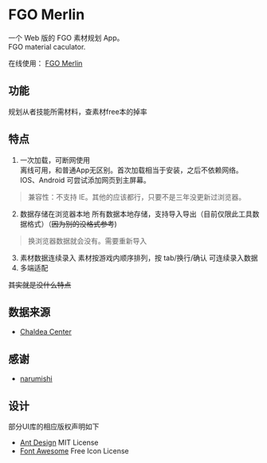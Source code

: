 
# FGO Merlin
一个 Web 版的 FGO 素材规划 App。  
FGO material caculator.

在线使用： [FGO Merlin](https://fgomerlin.vercel.app/)
## 功能

规划从者技能所需材料，查素材free本的掉率

## 特点

1. 一次加载，可断网使用  
  离线可用，和普通App无区别。首次加载相当于安装，之后不依赖网络。IOS、Android 可尝试添加网页到主屏幕。  
  > 兼容性：不支持 IE。其他的应该都行，只要不是三年没更新过浏览器。
2. 数据存储在浏览器本地
  所有数据本地存储，支持导入导出（目前仅限此工具数据格式）（~~因为别的没格式参考~~)
  > 换浏览器数据就会没有。需要重新导入
3. 素材数据连续录入
  素材按游戏内顺序排列，按 tab/换行/确认 可连续录入数据
4. 多端适配

~~其实就是没什么特点~~

## 数据来源

*   [Chaldea Center](https://github.com/chaldea-center)

## 感谢

*   [narumishi](https://github.com/narumishi)

## 设计

部分UI库的相应版权声明如下

*   [Ant Design](https://ant.design/) MIT License
*   [Font Awesome](https://fontawesome.com/) Free Icon License